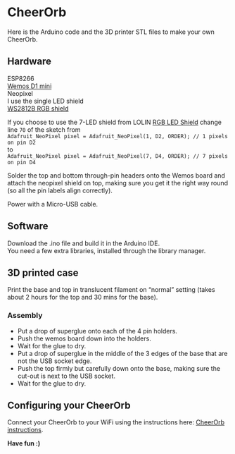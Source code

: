 # CheerOrb

Here is the Arduino code and the 3D printer STL files to make your own CheerOrb.

## Hardware

ESP8266  
[Wemos D1 mini](https://www.aliexpress.com/item/32651256441.html)  
Neopixel  
I use the single LED shield  
[WS2812B RGB shield](https://www.aliexpress.com/item/32757360867.html)  

If you choose to use the 7-LED shield from LOLIN [RGB LED Shield](https://www.wemos.cc/en/latest/d1_mini_shield/rgb_led.html) change line `70` of the sketch from  
`Adafruit_NeoPixel pixel = Adafruit_NeoPixel(1, D2, ORDER); // 1 pixels on pin D2`  
to  
`Adafruit_NeoPixel pixel = Adafruit_NeoPixel(7, D4, ORDER); // 7 pixels on pin D4`

Solder the top and  bottom through-pin headers onto the Wemos board and attach the neopixel shield on top, making sure you get it the right way round (so all the pin labels align correctly).

Power with a Micro-USB cable.

## Software

Download the .ino file and build it in the Arduino IDE.  
You need a few extra libraries, installed through the library manager.


## 3D printed case
Print the base and top in translucent filament on “normal” setting (takes about 2 hours for the top and 30 mins for the base).

### Assembly
- Put a drop of superglue onto each of the 4 pin holders.  
- Push the wemos board down into the holders.   
- Wait for the glue to dry.  
- Put a drop of superglue in the middle of the 3 edges of the base that are not the USB socket edge.   
- Push the top firmly but carefully down onto the base, making sure the cut-out is next to the USB socket.  
- Wait for the glue to dry.  

## Configuring your CheerOrb
Connect your CheerOrb to your WiFi using the instructions here: [CheerOrb instructions](https://cheerlights.com/orb).


**Have fun :)**

